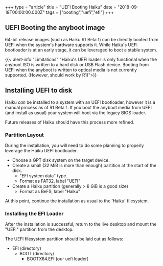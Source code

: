 +++
type = "article"
title = "UEFI Booting Haiku"
date = "2018-09-18T00:00:00.000Z"
tags = ["booting","uefi","efi"]
+++

## UEFI Booting the anyboot image

64-bit release images (such as Haiku R1 Beta 1) can be directly booted from UEFI when the system's hardware supports it.
While Haiku's UEFI bootloader is at an early stage, it can be leveraged to boot a stable system.

{{< alert-info "Limitations" "Haiku's UEFI loader is only functional when the anyboot ISO is written to a hard disk or USB Flash device. Booting from UEFI when the anyboot is written to optical media is not currently supported. (However, should work by R1)">}}

## Installing UEFI to disk

Haiku *can* be installed to a system with an UEFI bootloader, however it is a manual process as of R1 Beta 1.
If you boot the anyboot media from UEFI (and install as usual) your system will boot via the legacy BIOS loader.

Future releases of Haiku should have this process more refined.

### Partition Layout

During the installation, you will need to do some planning to properly leverage the Haiku UEFI bootloader.

  * Choose a GPT disk system on the target device.
  * Create a small (32 MiB is more than enough) partition at the start of the disk.
    * "EFI system data" type.
    * Format as FAT32, label "UEFI"
  * Create a Haiku partition (generally > 8 GiB is a good size)
    * Format as BeFS, label "Haiku"

At this point, continue the installation as usual to the 'Haiku' filesystem.

### Installing the EFI Loader

After the installation is successful, return to the live desktop and mount the "UEFI" partition from the desktop.

The UEFI filesystem partition should be laid out as follows:

  * EFI (directory)
    * BOOT (directory)
      * BOOTX64.EFI (our uefi loader)
